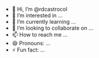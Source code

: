 - 👋 Hi, I’m @rdcastrocol
- 👀 I’m interested in ...
- 🌱 I’m currently learning ...
- 💞️ I’m looking to collaborate on ...
- 📫 How to reach me ...
- 😄 Pronouns: ...
- ⚡ Fun fact: ...

<!---
rdcastrocol/rdcastrocol is a ✨ special ✨ repository because its `README.md` (this file) appears on your GitHub profile.
You can click the Preview link to take a look at your changes.
--->
